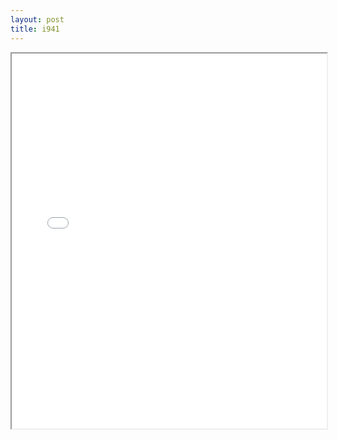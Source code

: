 ```yaml
---
layout: post
title: i941
---
```


<div class="pdf-container">
<iframe src="ea/assets/pdfs/i941.pdf" height="600" width="100%" allowFullScreen="true"></iframe>
</div>

